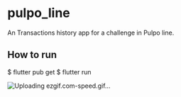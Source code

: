 # pulpo_line

An Transactions history app for a challenge in Pulpo line.

## How to run

$ flutter pub get
$ flutter run 


![Uploading ezgif.com-speed.gif…]()


